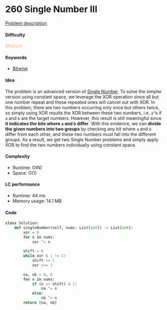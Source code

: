 260 Single Number III
=======================
[Problem description](https://leetcode.com/problems/single-number-iii/)

#### Difficulty
<span style="color:#FABC60">Medium</span>

#### Keywords
- [Bitwise](../categories/bitwise.md)
  
#### Idea
The problem is an advanced version of [Single Number](https://leetcode.com/problems/single-number/). To solve the simpler version using constant space, we leverage the XOR operation since all but one number repeat and those repeated ones will cancel out with XOR. In this problem, there are two numbers occurring only once but others twice, so simply using XOR results the XOR between these two numbers, i.e. `a^b` if `a` and `b` are the target numbers. However, this result is still meaningful since **it indicates the bits where `a` and `b` differ**. With this evidence, we can **divide the given numbers into two groups** by checking any bit where `a` and `b` differ from each other, and these two numbers must fall into the different groups. As a result, we get two Single Number problems and simply apply XOR to find the two numbers individually using constant space.

#### Complexity
- Runtime: O(N)
- Space: O(1)
  
#### LC performance
- Runtime: 44 ms
- Memory usage: 14.1 MB

#### Code
```python
class Solution:
    def singleNumber(self, nums: List[int]) -> List[int]:
        xor = 0
        for n in nums:
            xor ^= n
            
        shift = 0
        while xor & 1 != 1:
            shift += 1
            xor >>= 1
        
        na, nb = 0, 0
        for n in nums:
            if (n >> shift) & 1:
                na ^= n
            else:
                nb ^= n
        return [na, nb]
```
